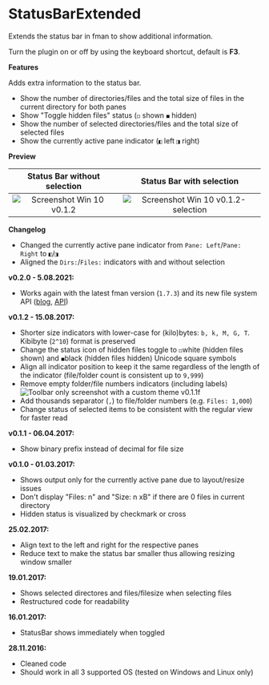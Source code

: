 # StatusBarExtended

Extends the status bar in fman to show additional information.

Turn the plugin on or off by using the keyboard shortcut, default is **F3**.



**Features**

Adds extra information to the status bar.

- Show the number of directories/files and the total size of files in the current directory for both panes
- Show "Toggle hidden files" status (`◻` shown `◼` hidden)
- Show the number of selected directories/files and the total size of selected files
- Show the currently active pane indicator (`◧` left `◨` right)



**Preview**

|       Status Bar without selection       |        Status Bar with selection         |
| :--------------------------------------: | :--------------------------------------: |
| ![Screenshot Win 10 v0.1.2](fman-plugin-statusbarextended-v0.1.2.png) | ![Screenshot Win 10 v0.1.2-selection](fman-plugin-statusbarextended-select-v0.1.2.png) |



**Changelog**


- Changed the currently active pane indicator from `Pane: Left`/`Pane: Right` to `◧`/`◨` 
- Aligned the `Dirs:`/`Files:` indicators with and without selection

**v0.2.0 - 5.08.2021:**

- Works again with the latest fman version (`1.7.3`) and its new file system API ([blog](https://fman.io/blog/fmans-new-file-system-api/), [API](https://fman.io/docs/api#FileSystem))

**v0.1.2 - 15.08.2017:**

- Shorter size indicators with lower-case for (kilo)bytes: `b, k, M, G, T`. Kibibyte (`2^10`) format is preserved
- Change the status icon of hidden files toggle to `◻`white (hidden files shown) and `◼`black (hidden files hidden) Unicode square symbols
- Align all indicator position to keep it the same regardless of the length of the indicator (file/folder count is consistent up to `9,999`)
- Remove empty folder/file numbers indicators (including labels)
![Toolbar only screenshot with a custom theme v0.1.1f](fman-plugin-StatusBarExtendedF.png)
- Add thousands separator (`,`) to file/folder numbers (e.g. `Files: 1,000`)
- Change status of selected items to be consistent with the regular view for faster read

**v0.1.1 - 06.04.2017:**

- Show binary prefix instead of decimal for file size

**v0.1.0 - 01.03.2017:**

- Shows output only for the currently active pane due to layout/resize issues 
- Don't display "Files: n" and "Size: n xB" if there are 0 files in current directory
- Hidden status is visualized by checkmark or cross


**25.02.2017:**

- Align text to the left and right for the respective panes
- Reduce text to make the status bar smaller thus allowing resizing window smaller


**19.01.2017:**

- Shows selected directores and files/filesize when selecting files
- Restructured code for readability


**16.01.2017:**

- StatusBar shows immediately when toggled


**28.11.2016:**

- Cleaned code
- Should work in all 3 supported OS (tested on Windows and Linux only)
